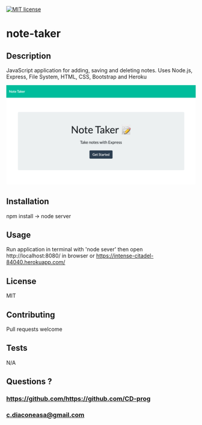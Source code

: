 
[![MIT license](https://img.shields.io/badge/License-MIT-blue.svg)](https://lbesson.mit-license.org/)

# note-taker

## Description
JavaScript application for adding, saving and deleting notes.
Uses Node.js, Express, File System, HTML, CSS, Bootstrap and Heroku

<img src="./public/assets/screen-shot.png">

## Installation
npm install -> node server

## Usage
Run application in terminal with 'node sever' then open http://localhost:8080/ in browser
or
https://intense-citadel-84040.herokuapp.com/

## License
MIT

## Contributing
Pull requests welcome

## Tests
N/A

## Questions ?
### https://github.com/https://github.com/CD-prog
### c.diaconeasa@gmail.com
